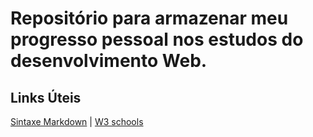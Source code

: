 # Repositório para armazenar meu progresso pessoal nos estudos do desenvolvimento Web.

## Links Úteis
[Sintaxe Markdown](https://www.markdownguide.org/basic-syntax/) | 
[W3 schools](https://www.w3schools.com)
